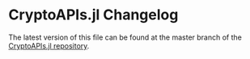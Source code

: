 # CryptoAPIs.jl Changelog

The latest version of this file can be found at the master branch of the [CryptoAPIs.jl repository](https://bhftbootcamp.github.io/CryptoAPIs.jl).
